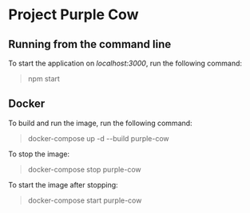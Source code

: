 # Project Purple Cow
## Running from the command line
To start the application on *localhost:3000*, run the following command:
> npm start
## Docker
To build and run the image, run the following command:
> docker-compose up -d --build purple-cow

To stop the image:
> docker-compose stop purple-cow

To start the image after stopping:
> docker-compose start purple-cow
